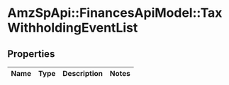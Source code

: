 # AmzSpApi::FinancesApiModel::TaxWithholdingEventList

## Properties
Name | Type | Description | Notes
------------ | ------------- | ------------- | -------------

